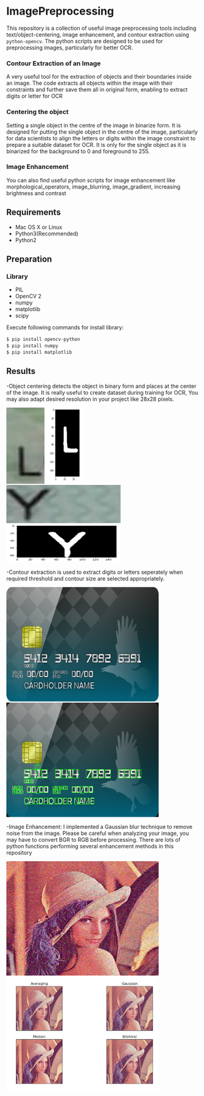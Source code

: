 # ImagePreprocessing
This repository is a collection of useful image preprocessing tools including text/object-centering, image enhancement, and contour extraction using ```python-opencv```. The python scripts are designed to be used for preprocessing images, particularly for better OCR. 

### Contour Extraction of an Image
A very useful tool for the extraction of objects and their boundaries inside an image. The code extracts all objects within the image with their constraints and further save them all in original form, enabling to extract digits or letter for OCR

### Centering the object
Setting a single object in the centre of the image in binarize form. It is designed for putting the single object in the centre of the image, particularly for data scientists to align the letters or digits within the image constraint to prepare a suitable dataset for OCR. It is only for the single object as it is binarized for the background to 0 and foreground to 255. 

### Image Enhancement
You can also find useful python scripts for image enhancement like morphological_operators, image_blurring, image_gradient, increasing brightness and
contrast 

## Requirements
- Mac OS X or Linux
- Python3(Recommended)
- Python2

## Preparation
### Library
- PIL
- OpenCV 2
- numpy
- matplotlib
- scipy

Execute following commands for install library:
```sh
$ pip install opencv-python
$ pip install numpy
$ pip install matplotlib
```

## Results

-Object centering detects the object in binary form and places at the center of the image. It is really useful to create dataset during training for OCR, You may also adapt desired resolution in your project like 28x28 pixels.

<img src="https://github.com/burak0006/ImagePreprocessing/blob/main/test_images/fig1.png" width = "100" height = "200"/> <img src="https://github.com/burak0006/ImagePreprocessing/blob/main/test_images/fig1_centered.png" width="100" height="200"/> <img src="https://github.com/burak0006/ImagePreprocessing/blob/main/test_images/fig2.png" width="300" height="100"/> <img src="https://github.com/burak0006/ImagePreprocessing/blob/main/test_images/fig2_centered.png" width="300" height="100"/> 

-Contour extraction is used to extract digits or letters seperately when required threshold and contour size are selected appropriately.

<img src="https://github.com/burak0006/ImagePreprocessing/blob/main/test_images/card.png" width = "400" height = "300"/> <img src="https://github.com/burak0006/ImagePreprocessing/blob/main/test_images/card_result.jpg" width = "400" height = "300"/> 

-Image Enhancement: I implemented a Gaussian blur technique to remove noise from the image. Please be careful when analyzing your image, you may have to convert BGR to RGB before processing. There are lots of python functions performing several enhancement methods in this repository 

<img src="https://github.com/burak0006/ImagePreprocessing/blob/main/test_images/lena.png" width = "400" height = "300"/> <img src="https://github.com/burak0006/ImagePreprocessing/blob/main/results/lena_blurred.png" width = "400" height = "300"/>





